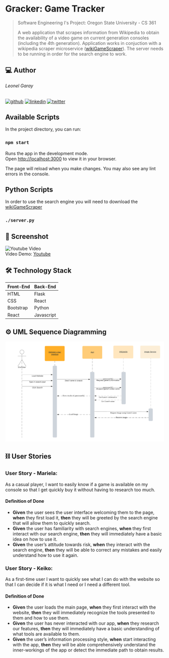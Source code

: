 
# Gracker: Game Tracker
> Software Engineering I's Project: Oregon State University - CS 361<p>
> A web application that scrapes information from Wikipedia to obtain the availability of a video game on current generation consoles (including the 4th generation). Application works in conjuction with a wikipedia scraper microservice ([wikiGameScraper](https://github.com/hellogaray/wikiGameScraper)). The server needs to be running in order for the search engine to work.

## 💻 Author
######  Leonel Garay
[![github](https://img.shields.io/badge/github-1d1d1d?style=for-the-badge&logo=github&logoColor=white)](https://www.github.com/HelloGaray)
[![linkedin](https://img.shields.io/badge/linkedin-0A66C2?style=for-the-badge&logo=linkedin&logoColor=white)](https://www.linkedin.com/in/hellogaray/)
[![twitter](https://img.shields.io/badge/twitter-1DA1F2?style=for-the-badge&logo=twitter&logoColor=white)](https://twitter.com/hellogaray)

## Available Scripts

In the project directory, you can run:

### `npm start`

Runs the app in the development mode.\
Open [http://localhost:3000](http://localhost:3000) to view it in your browser.

The page will reload when you make changes. You may also see any lint errors in the console.

## Python Scripts
In order to use the search engine you will need to download the [wikiGameScraper](https://github.com/hellogaray/wikiGameScraper)
### `./server.py`


## 📸 Screenshot
![Youtube Video](https://i.giphy.com/media/nGSJWWchYoTBEolq0o/giphy.webp)\
Video Demo: [Youtube](https://www.youtube.com/watch?v=GvbbOZApiWY)
  
## 🛠 Technology Stack
| Front-End     | Back-End      |
| ------------- | ------------- |
| HTML          | Flask         |
| CSS           | React         |
| Bootstrap     | Python        |
| React         | Javascript    |
 

## ⚙️ UML Sequence Diagramming
<img src='https://raw.githubusercontent.com/hellogaray/game-tracker/master/src/images/UML%20Sequence%20Diagramming%20-%20End%20User%20to%20Image%20Service.png?token=GHSAT0AAAAAABRXYXQ5IHTX57SR3TB6IUPSYRLLDAQ' width='700'>

## ⛓ User Stories
### User Story - Mariela:
As a casual player, I want to easily know if a game is available on my console so that I get quickly buy it without having to research too much.
#### Definition of Done
- **Given** the user sees the user interface welcoming them to the page, **when** they first load  it, **then** they will be greeted by the search engine that will allow them to quickly search.
- **Given** the user has familiarity with search engines, **when** they first interact with our search engine, **then**  they will immediately have a basic idea on how to use it.
- **Given** the user’s attitude towards risk, **when** they interact with the search engine, **then** they will be able to correct any mistakes and easily understand how to use it again.

### User Story - Keiko:
As a first-time user I want to quickly see what I can do with the website so that I can decide if it is what I need or I need a different tool.
#### Definition of Done
- **Given** the user loads the main page, **when** they first interact with the website, **then** they will immediately recognize the tools presented to them and how to use them.
- **Given** the user has never interacted with our app, **when** they research our features, **then**  they will immediately have a basic understanding of what tools are available to them.
- **Given** the user’s information processing style, **when** start interacting with the app, **then** they will be able comprehensively understand the inner-workings of the app or detect the immediate path to obtain results.
